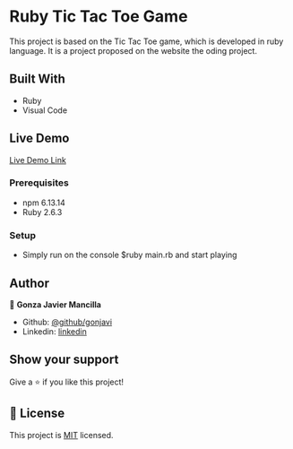 # Ruby Tic Tac Toe Game
This project is based on the Tic Tac Toe game, which is developed in ruby language. It is a project proposed on the website the oding project.


## Built With

- Ruby
- Visual Code

## Live Demo

[Live Demo Link](https://repl.it/@gonjavi/tic-tac-toe)


### Prerequisites
- npm 6.13.14
- Ruby 2.6.3

### Setup

 - Simply run on the console $ruby main.rb and start playing


## Author

👤 **Gonza Javier Mancilla**

- Github: [@github/gonjavi](https://github.com/gonjavi)
- Linkedin: [linkedin](https://www.linkedin.com/in/g-javier-mancilla-a686a9178/)



## Show your support

Give a ⭐️ if you like this project!


## 📝 License

This project is [MIT](lic.url) licensed.
